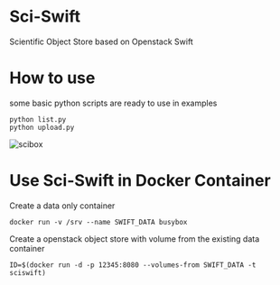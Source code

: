 # Sci-Swift
Scientific Object Store based on Openstack Swift


# How to use

some basic python scripts are ready to use in examples
```
python list.py 
python upload.py
```


![scibox](https://user-images.githubusercontent.com/1396867/32252259-d83a685e-be51-11e7-8a2b-e5f30c1cf1ee.png)


# Use Sci-Swift in Docker Container

Create a data only container
 ```
docker run -v /srv --name SWIFT_DATA busybox
```
Create a openstack object store with volume from the existing data container
```
ID=$(docker run -d -p 12345:8080 --volumes-from SWIFT_DATA -t sciswift)
```

